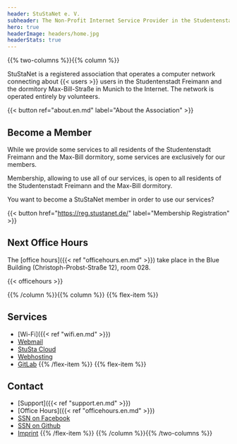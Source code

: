 ```yaml
---
header: StuStaNet e. V.
subheader: The Non-Profit Internet Service Provider in the Studentenstadt Freimann
hero: true
headerImage: headers/home.jpg
headerStats: true
---
```


{{% two-columns %}}{{% column %}}

StuStaNet is a registered association that operates a computer network connecting about {{< users >}} users in the Studentenstadt Freimann and the dormitory Max-Bill-Straße in Munich to the Internet. The network is operated entirely by volunteers.

{{< button ref="about.en.md" label="About the Association" >}}


## Become a Member

While we provide some services to all residents of the Studentenstadt Freimann and the Max-Bill dormitory, some services are exclusively for our members.

Membership, allowing to use all of our services, is open to all residents of the Studentenstadt Freimann and the Max-Bill dormitory.


You want to become a StuStaNet member in order to use our services?

{{< button href="https://reg.stustanet.de/" label="Membership Registration" >}}

## Next Office Hours
The [office hours]({{< ref "officehours.en.md" >}}) take place in the Blue Building (Christoph-Probst-Straße 12), room 028.

{{< officehours >}}


{{% /column %}}{{% column %}}
{{% flex-item %}}
<!-- Both should have the same number of items such that both columns (next to each other on small displays) have the same length -->
## Services
* <i class="fa fa-wifi" aria-hidden="true"></i> [Wi-Fi]({{< ref "wifi.en.md" >}})
* <i class="fa fa-envelope" aria-hidden="true"></i> [Webmail](https://webmail.stusta.de/)
* <i class="fa fa-cloud" aria-hidden="true"></i> [StuSta Cloud](https://cloud.stusta.de/)
* <i class="fa fa-hdd-o" aria-hidden="true"></i> [Webhosting](https://home.stusta.de/)
* <i class="fa fa-gitlab" aria-hidden="true"></i> [GitLab](https://gitlab.stusta.de/)
{{% /flex-item %}}
{{% flex-item %}}
## Contact
* <i class="fa fa-medkit" aria-hidden="true"></i> [Support]({{< ref "support.en.md" >}})
* <i class="fa fa-users" aria-hidden="true"></i> [Office Hours]({{< ref "officehours.en.md" >}})
* <i class="fa fa-facebook-official" aria-hidden="true"></i> [SSN on Facebook](https://www.facebook.com/stustanet/)
* <i class="fa fa-github" aria-hidden="true"></i> [SSN on Github](https://github.com/stustanet/)
* <i class="fa fa-comments" aria-hidden="true"></i> [Imprint](/impressum)
{{% /flex-item %}}
{{% /column %}}{{% /two-columns %}}
